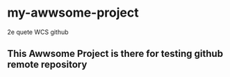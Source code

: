# my-awwsome-project
2e quete WCS github


## This Awwsome Project is there for testing github remote repository
